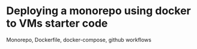 # Deploying a monorepo using docker to VMs starter code

Monorepo, Dockerfile, docker-compose, github workflows
